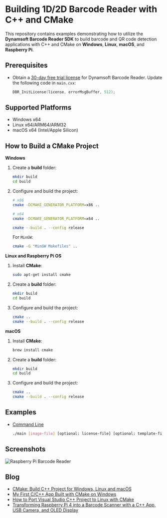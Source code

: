 # Building 1D/2D Barcode Reader with C++ and CMake
This repository contains examples demonstrating how to utilize the **Dynamsoft Barcode Reader SDK** to build barcode and QR code detection applications with C++ and CMake on **Windows**, **Linux**, **macOS**, and **Raspberry Pi**.

## Prerequisites
- Obtain a [30-day free trial license](https://www.dynamsoft.com/customer/license/trialLicense/) for Dynamsoft Barcode Reader. Update the following code in `main.cxx`:

    ```cpp
    DBR_InitLicense(license, errorMsgBuffer, 512);
    ```

## Supported Platforms
- Windows x64
- Linux x64/ARM64/ARM32
- macOS x64 (Intel/Apple Silicon)

## How to Build a CMake Project

**Windows**

1. Create a **build** folder:
    
    ```bash
    mkdir build
    cd build
    ```

2. Configure and build the project:
    
    ```bash
    # x86
    cmake -DCMAKE_GENERATOR_PLATFORM=x86 ..

    # x64
    cmake -DCMAKE_GENERATOR_PLATFORM=x64 ..
    
    cmake --build . --config release
    ```

    For `MinGW`:
    
    ```bash
    cmake -G "MinGW Makefiles" ..
    ```

**Linux and Raspberry Pi OS**

1. Install **CMake**:
    
    ```bash
    sudo apt-get install cmake
    ```

2. Create a **build** folder:
    
    ```bash
    mkdir build
    cd build
    ```

3. Configure and build the project:
    ```bash
    cmake ..
    cmake --build . --config release 
    ```

**macOS**
 
1. Install **CMake**:
    
    ```bash
    brew install cmake
    ```

2. Create a **build** folder:

    ```bash
    mkdir build
    cd build
    ```

3. Configure and build the project:

    ```bash
    cmake ..
    cmake --build . --config release 
    ```

## Examples
- [Command Line](./examples/9.x/command_line)
    
    ```bash
    ./main [image-file] [optional: license-file] [optional: template-file]
    ```
        

## Screenshots    

![Raspberry Pi Barcode Reader](https://www.dynamsoft.com/codepool/img/2016/03/rpi_dbr_result.png)

## Blog
- [CMake: Build C++ Project for Windows, Linux and macOS](https://www.dynamsoft.com/codepool/cmake-cc-windows-linux-macos.html)
- [My First C/C++ App Built with CMake on Windows](https://www.dynamsoft.com/codepool/cc-barcode-app-cmake-windows.html)
- [How to Port Visual Studio C++ Project to Linux with CMake](https://www.dynamsoft.com/codepool/port-visual-studio-cpp-linux-cmake.html)
- [Transforming Raspberry Pi 4 into a Barcode Scanner with a C++ App, USB Camera, and OLED Display](https://www.dynamsoft.com/codepool/raspberry-pi-cpp-barcode-reader.html)